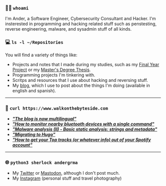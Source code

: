 ### 👨‍💻 `whoami`

I'm Ander, a Software Engineer, Cybersecurity Consultant and Hacker. I'm insterested in programming and hacking related stuff such as penstesting, reverse engineering, malware, and sysadmin stuff of all kinds.

### 💻 `ls -l ~/Repositories`

You will find a variety of things like:

- Projects and notes that I made during my studies, such as my [Final Year Project](https://github.com/ander94lakx/TFG_Doc) or my [Master's Degree Thesis](https://github.com/ander94lakx/TFM_Doc).
- Programming projects I'm tinkering with.
- Scritps and resources that I use about hacking and reversing stuff.
- My [blog](https://walkonthebyteside.com), which I use to post about the things I'm doing (available in english and spanish).

<hr />

 ### 📰 `curl https://www.walkonthebyteside.com`

<!--START_SECTION:feed-->
- [***"The blog is now multilingual"***](https://ander94lakx.github.io/blog/2023-08-19-blog-multilingual/)
- [***"How to monitor nearby bluetooth devices with a single command"***](https://ander94lakx.github.io/blog/2023-02-15-bluetooth-monitoring-command-linux/)
- [***"Malware analysis (II) - Basic static analysis: strings and metadata"***](https://ander94lakx.github.io/blog/2022-09-11-malware-analysis-2/)
- [***"Migrating to Hugo"***](https://ander94lakx.github.io/blog/2022-08-14-blog-update-hugo/)
- [***"How to get your Top tracks (or whatever info) out of your Spotify account"***](https://ander94lakx.github.io/blog/2022-02-13-spotify-data-top-songs/)
<!--END_SECTION:feed-->

<hr />

### 🌐 `python3 sherlock andergrma`
- My [Twitter](https://twitter.com/andergrma) or <a rel="nofollow me" href="https://mastodon.social/@andergrma">Mastodon</a>, although I don't post much.
- My [Instagram](https://www.instagram.com/andergrma/) (personal stuff and travel photography)

<!--

### What I stand for here?

- I defend free software and open source as methods to share knowledge among all and to guarantee that knowledge is free. 
- I defend the freedom of information and I'm against the privatisation of knowledge.
- I defend hacking as a tool to learn, understand and guarantee the security and privacy of citizens against the violation of rights of any kind.
- I defend the people's right to be and feel in any way, condemning discrimination of any kind, either by sex, gender, race, sexual orientation, religious orientation or any other kind of discrimination.

If you are in favour of privatising knowledge and making it accessible only to those who can afford it, if you think hacking is for criminals or if you discriminate in any way against people, I don't force you, but I kindly invite you to get the fuck out of here.

-->
